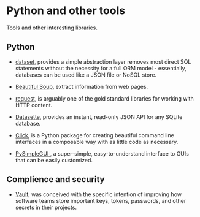 # Python and other tools

Tools and other interesting libraries.

## Python

* [dataset](https://dataset.readthedocs.io/en/latest/), provides a simple abstraction layer removes most direct SQL statements without the necessity for a full ORM model - essentially, databases can be used like a JSON file or NoSQL store.

* [Beautiful Soup](https://www.crummy.com/software/BeautifulSoup/), extract information from web pages.

* [request](http://docs.python-requests.org/en/master/), is arguably one of the gold standard libraries for working with HTTP content.

* [Datasette](https://github.com/simonw/datasette), provides an instant, read-only JSON API for any SQLite database.

* [Click](https://click.palletsprojects.com/en/7.x/), is a Python package for creating beautiful command line interfaces in a composable way with as little code as necessary.

* [PySimpleGUI ](https://github.com/MikeTheWatchGuy/PySimpleGUI), a super-simple, easy-to-understand interface to GUIs that can be easily customized.

## Complience and security

* [Vault](https://github.com/hashicorp/vault), was conceived with the specific intention of improving how software teams store important keys, tokens, passwords, and other secrets in their projects.
